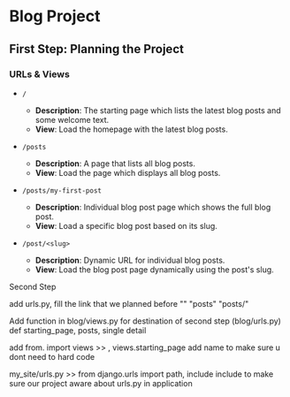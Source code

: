 # Blog Project

## First Step: Planning the Project

### URLs & Views

- `/`

  - **Description**: The starting page which lists the latest blog posts and some welcome text.
  - **View**: Load the homepage with the latest blog posts.

- `/posts`

  - **Description**: A page that lists all blog posts.
  - **View**: Load the page which displays all blog posts.

- `/posts/my-first-post`

  - **Description**: Individual blog post page which shows the full blog post.
  - **View**: Load a specific blog post based on its slug.

- `/post/<slug>`
  - **Description**: Dynamic URL for individual blog posts.
  - **View**: Load the blog post page dynamically using the post's slug.

Second Step

add urls.py, fill the link that we planned before
""
"posts"
"posts/<slug>"

Add function in blog/views.py for destination of second step (blog/urls.py)
def starting_page, posts, single detail

add from. import views >> , views.starting_page
add name to make sure u dont need to hard code

my_site/urls.py >> from django.urls import path, include
include to make sure our project aware about urls.py in application
